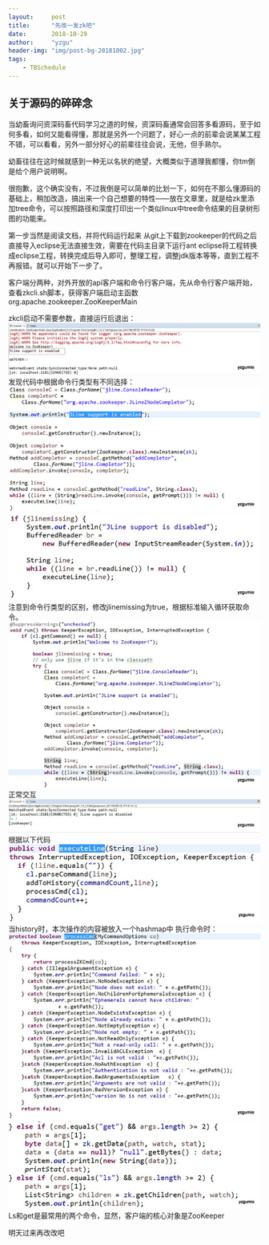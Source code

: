 ```yaml
---
layout:     post
title:      "先改一发zk吧"
date:       2018-10-29
author:     "yzgu"
header-img: "img/post-bg-20181002.jpg"
tags:
    - TBSchedule
---
```



## 关于源码的碎碎念

当幼畜询问资深码畜代码学习之道的时候，资深码畜通常会回答多看源码，至于如何多看，如何又能看得懂，那就是另外一个问题了，好心一点的前辈会说某某工程不错，可以看看，另外一部分好心的前辈往往会说，无他，但手熟尔。

幼畜往往在这时候就感到一种无以名状的绝望，大概类似于道理我都懂，你tm倒是给个用户说明啊。

很抱歉，这个确实没有，不过我倒是可以简单的比划一下，如何在不那么懂源码的基础上，稍加改造，搞出来一个自己想要的特性——放在文章里，就是给zk里添加tree命令，可以按照路径和深度打印出一个类似linux中tree命令结果的目录树形图的功能来。

第一步当然是阅读文档，并将代码运行起来
从git上下载到zookeeper的代码之后直接导入eclipse无法直接生效，需要在代码主目录下运行ant eclipse将工程转换成eclipse工程，转换完成后导入即可，整理工程，调整jdk版本等等，直到工程不再报错。就可以开始下一步了。

客户端分两种，对外开放的api客户端和命令行客户端，先从命令行客户端开始，查看zkcli.sh脚本，获得客户端启动主函数org.apache.zookeeper.ZooKeeperMain

zkcli启动不需要参数，直接运行后退出：
![img](/img/zookeeper/1.jpg)
发现代码中根据命令行类型有不同选择：
![img](/img/zookeeper/2.jpg)
![img](/img/zookeeper/3.jpg)
注意到命令行类型的区别，修改jlinemissing为true，根据标准输入循环获取命令。
![img](/img/zookeeper/4.jpg)
正常交互
![img](/img/zookeeper/5.jpg)
根据以下代码
![img](/img/zookeeper/6.jpg)
当history时，本次操作的内容被放入一个hashmap中
执行命令时：
![img](/img/zookeeper/7.jpg)
![img](/img/zookeeper/8.jpg)
Ls和get是最常用的两个命令，显然，客户端的核心对象是ZooKeeper

明天过来再改改吧
